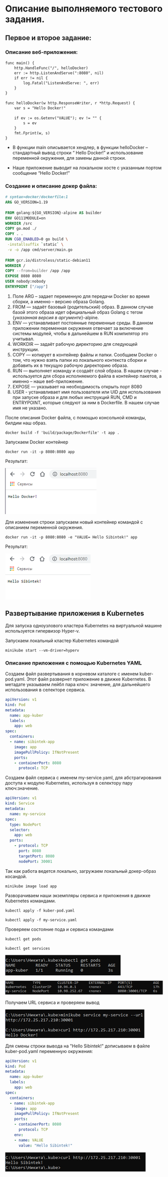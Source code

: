 Описание выполняемого тестового задания.
=========================================

## Первое и второе задание:

### Описание веб-приложения:

```golang
func main() {
	http.HandleFunc("/", helloDocker)
	err := http.ListenAndServe(":8080", nil)
	if err != nil {
		log.Fatal("ListenAndServe: ", err)
	}
}

func helloDocker(w http.ResponseWriter, r *http.Request) {
	var s = "Hello Docker!"

	if ev := os.Getenv("VALUE"); ev != "" {
		s = ev
	}
	fmt.Fprint(w, s)
}
```

- В функции main описывается хендлер, в функции helloDocker – стандартный вывод строки “ Hello Docker!” и использование переменной окружения, для замены данной строки.

- Наше приложение выводит на локальном хосте с указанным портом сообщение “Hello Docker!”

### Cоздание и описание докер файла:

```dockerfile
# syntax=docker/dockerfile:1
ARG GO_VERSION=1.19

FROM golang:${GO_VERSION}-alpine AS builder
ENV GO111MODULE=on
WORKDIR /src      
COPY go.mod ./
COPY . .
RUN CGO_ENABLED=0 go build \
 -installsuffix `static` \
 -v -o /app cmd/server/main.go

FROM gcr.io/distroless/static-debian11
WORKDIR /
COPY --from=builder /app /app
EXPOSE 8080 8080
USER nobody:nobody
ENTRYPOINT ["/app"]
```

1. Поле ARG – задает переменную для передачи Docker во время сборки, а именно – версию образа Golang. 
2. FROM — задаёт базовый (родительский) образ. В данном случае базой этого образа идет официальный образ Golang c тегом {*указанная версия в аргументе*}-alpine.
3. ENV — устанавливает постоянные переменные среды. В данном приложении переменная окружения отвечает за включение системы модулей, чтобы в дальнейшем в RUN компилятор это учитывал.
4. WORKDIR — задаёт рабочую директорию для следующей инструкции.
5. СOPY — копирует в контейнер файлы и папки. Сообщаем Docker о том, что нужно взять папки из локального контекста сборки и добавить их в текущую рабочую директорию образа.
6. RUN — выполняет команду и создаёт слой образа. В нашем случае - используется для сбора исполняемого файла в контейнер пакетов, а именно – наше веб-приложение.
7. EXPOSE — указывает на необходимость открыть порт 8080
8. USER - устанавливает имя пользователя или UID для использования при запуске образа и для любых инструкций RUN, CMD и ENTRYPOINT, которые следуют за ним в Dockerfile. В нашем случае имя не указано. 

После описания Docker файла, с помощью консольной команды, билдим наш образ.
```
docker build -f 'build/package/Dockerfile' -t app .
```  

Запускаем Docker контейнер

```
docker run -it -p 8080:8080 app
```

Результат:

![](https://github.com/Viltonhoy/ros_test/blob/master/images/a.png)

Для изменения строки запускаем новый контейнер командой с описанием переменной окружения.
```
docker run -it -p 8080:8080 -e "VALUE= Hello Sibintek!" app
```

Результат:

![](https://github.com/Viltonhoy/ros_test/blob/master/images/b.png)

## Развертывание приложения в Kubernetes

Для запуска одноузлового кластера Kubernetes на виртуальной машине используется гипервизор Hyper-v.

Запускаем локальный кластер Kubernetes командой
```
minikube start --vm-driver=hyperv
```

### Описание приложения с помощью Kubernetes YAML

Создаем файл развертывания в корневом каталоге с именем kuber-pod.yaml. Этот файл развернет приложение в движке Kubernetes. В метадате указываем лейбл пара ключ: значение, для дальнейшего использования в селекторе сервиса.

```yaml
apiVersion: v1
kind: Pod
metadata:
  name: app-kuber
  labels:
    app: web 
spec:
  containers:
  - name: sibintek-app
    image: app
    imagePullPolicy: IfNotPresent
    ports:
    - containerPort: 8080
      protocol: TCP
```

Создаем файл сервиса c именем my-service.yaml, для абстрагирования доступа к модулю Kubernetes, используя в селектору пару ключ:значение.

```yaml
apiVersion: v1
kind: Service
metadata:
  name: my-service
spec:
  type: NodePort
  selector:
    app: web 
  ports:
    - protocol: TCP
      port: 8080
      targetPort: 8080
      nodePort: 30001 
```

Так как работа ведется локально, загружаем локальный докер-образ косандой.

```
minikube image load app
```

Разворачиваем наши экземпляры cервиса и приложения в движке Kubernetes командами.

```
kubectl apply -f kuber-pod.yaml
```

```
kubectl apply -f my-service.yaml
```

Проверяем состояние пода и сервиса командами
```
kubectl get pods
```

```
kubectl get services
```
![](https://github.com/Viltonhoy/ros_test/blob/master/images/c.png)

![](https://github.com/Viltonhoy/ros_test/blob/master/images/d.png)

Получаем URL сервиса и проверяем вывод

![](https://github.com/Viltonhoy/ros_test/blob/master/images/f.png)

Для смены строки вывода на "Hello Sibintek!" дописываем в файле kuber-pod.yaml переменную окружения:
```yaml
apiVersion: v1
kind: Pod
metadata:
  name: app-kuber
  labels:
    app: web 
spec:
  containers:
  - name: sibintek-app
    image: app
    imagePullPolicy: IfNotPresent
    ports:
    - containerPort: 8080
      protocol: TCP
    env: 
    - name: VALUE
      value: "Hello Sibintek!"  
```

![](https://github.com/Viltonhoy/ros_test/blob/master/images/g.png)
